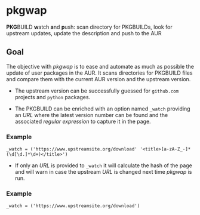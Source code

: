 # pkgwap
**PKG**BUILD **w**atch **a**nd **p**ush: scan directory for PKGBUILDs, look for upstream updates, update the description and push to the AUR

## Goal
The objective with _pkgwap_ is to ease and automate as much as possible the update of user packages in the AUR. It scans directories for PKGBUILD files and compare them with the current AUR version and the upstream version.

* The upstream version can be successfully guessed for `github.com` projects and `python` packages.

* The PKGBUILD can be enriched with an option named `_watch` providing an _URL_ where the latest version number can be found and the associated _regular expression_ to capture it in the page.

### Example
```
_watch = ('https://www.upstreamsite.org/download' '<title>[a-zA-Z_-]*(\d[\d.]*\d+)</title>')
```

* If only an _URL_ is provided to `_watch` it will calculate the hash of the page and will warn in case the upstream _URL_ is changed next time _pkgwap_ is run.

### Example
```
_watch = ('https://www.upstreamsite.org/download')
```
